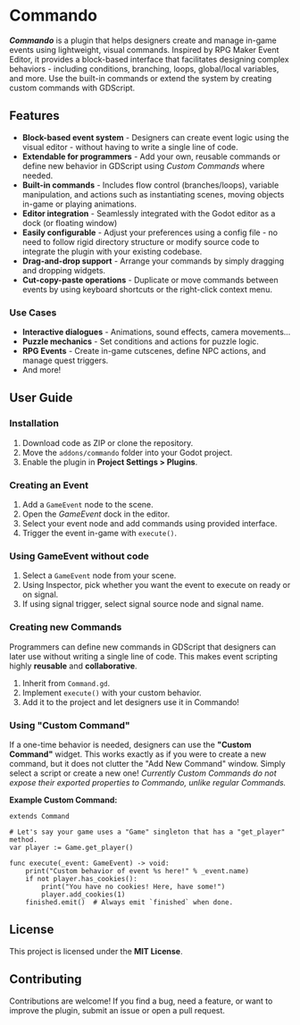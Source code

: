 # Commando  
***Commando*** is a plugin that helps designers create and manage in-game events using lightweight, visual commands. Inspired by RPG Maker Event Editor, it provides a block-based interface that facilitates designing complex behaviors - including conditions, branching, loops, global/local variables, and more. Use the built-in commands or extend the system by creating custom commands with GDScript.
## Features
- **Block-based event system** - Designers can create event logic using the visual editor - without having to write a single line of code.
- **Extendable for programmers** - Add your own, reusable commands or define new behavior in GDScript using *Custom Commands* where needed.
- **Built-in commands** - Includes flow control (branches/loops), variable manipulation, and actions such as instantiating scenes, moving objects in-game or playing animations.
- **Editor integration** - Seamlessly integrated with the Godot editor as a dock (or floating window)
- **Easily configurable** - Adjust your preferences using a config file - no need to follow rigid directory structure or modify source code to integrate the plugin with your existing codebase.
- **Drag-and-drop support** - Arrange your commands by simply dragging and dropping widgets.
- **Cut-copy-paste operations** - Duplicate or move commands between events by using keyboard shortcuts or the right-click context menu.
### Use Cases
- **Interactive dialogues** - Animations, sound effects, camera movements...
- **Puzzle mechanics** - Set conditions and actions for puzzle logic.
- **RPG Events** - Create in-game cutscenes, define NPC actions, and manage quest triggers.
- And more!
## User Guide
### Installation
1. Download code as ZIP or clone the repository.
2. Move the `addons/commando` folder into your Godot project.
3. Enable the plugin in **Project Settings > Plugins**.

### Creating an Event
1. Add a `GameEvent` node to the scene.
2. Open the *GameEvent* dock in the editor.
3. Select your event node and add commands using provided interface.
4. Trigger the event in-game with `execute()`.

### Using GameEvent without code
1. Select a `GameEvent` node from your scene.
2. Using Inspector, pick whether you want the event to execute on ready or on signal.
3. If using signal trigger, select signal source node and signal name.

### Creating new Commands  
Programmers can define new commands in GDScript that designers can later use without writing a single line of code. This makes event scripting highly **reusable** and **collaborative**.
1. Inherit from `Command.gd`.
2. Implement `execute()` with your custom behavior.
3. Add it to the project and let designers use it in Commando!

### Using "Custom Command"
If a one-time behavior is needed, designers can use the **"Custom Command"** widget. This works exactly as if you were to create a new command, but it does not clutter the "Add New Command" window. Simply select a script or create a new one!
*Currently Custom Commands do not expose their exported properties to Commando, unlike regular Commands.*

**Example Custom Command:**
```gdscript
extends Command

# Let's say your game uses a "Game" singleton that has a "get_player" method.
var player := Game.get_player() 

func execute(_event: GameEvent) -> void:
    print("Custom behavior of event %s here!" % _event.name)
    if not player.has_cookies():
	    print("You have no cookies! Here, have some!")
	    player.add_cookies(1)
    finished.emit()  # Always emit `finished` when done.
```

## License 
This project is licensed under the **MIT License**.

## Contributing
Contributions are welcome! If you find a bug, need a feature, or want to improve the plugin, submit an issue or open a pull request.
